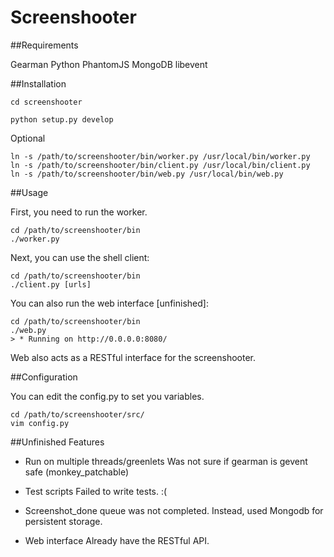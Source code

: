 Screenshooter
=============

##Requirements

Gearman
Python
PhantomJS
MongoDB
libevent

##Installation

    cd screenshooter

    python setup.py develop

Optional

    ln -s /path/to/screenshooter/bin/worker.py /usr/local/bin/worker.py
    ln -s /path/to/screenshooter/bin/client.py /usr/local/bin/client.py
    ln -s /path/to/screenshooter/bin/web.py /usr/local/bin/web.py

##Usage

First, you need to run the worker.

    cd /path/to/screenshooter/bin
    ./worker.py

Next, you can use the shell client:

    cd /path/to/screenshooter/bin
    ./client.py [urls]

You can also run the web interface [unfinished]:

    cd /path/to/screenshooter/bin
    ./web.py
    > * Running on http://0.0.0.0:8080/

Web also acts as a RESTful interface for the screenshooter.

##Configuration

You can edit the config.py to set you variables.

    cd /path/to/screenshooter/src/
    vim config.py

##Unfinished Features

- Run on multiple threads/greenlets
    Was not sure if gearman is gevent safe (monkey_patchable)

- Test scripts
    Failed to write tests. :(

- Screenshot_done queue was not completed.
    Instead, used Mongodb for persistent storage.

- Web interface
    Already have the RESTful API.
